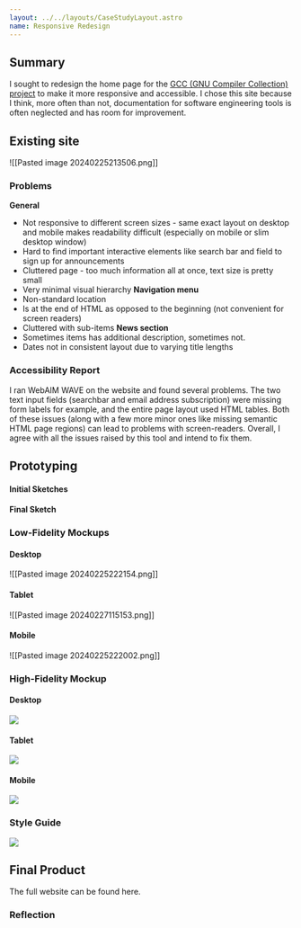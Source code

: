 ```yaml
---
layout: ../../layouts/CaseStudyLayout.astro
name: Responsive Redesign
---
```


## Summary
I sought to redesign the home page for the [GCC (GNU Compiler Collection) project](https://gcc.gnu.org/) to make it more responsive and accessible. I chose this site because I think, more often than not, documentation for software engineering tools is often neglected and has room for improvement.

## Existing site
![[Pasted image 20240225213506.png]]
### Problems
**General**
- Not responsive to different screen sizes - same exact layout on desktop and mobile makes readability difficult (especially on mobile or slim desktop window)
- Hard to find important interactive elements like search bar and field to sign up for announcements
- Cluttered page - too much information all at once, text size is pretty small
- Very minimal visual hierarchy
**Navigation menu**
- Non-standard location
- Is at the end of HTML as opposed to the beginning (not convenient for screen readers)
- Cluttered with sub-items
**News section** 
- Sometimes items has additional description, sometimes not. 
- Dates not in consistent layout due to varying title lengths
### Accessibility Report
I ran WebAIM WAVE on the website and found several problems. The two text input fields (searchbar and email address subscription) were missing form labels for example, and the entire page layout used HTML tables. Both of these issues (along with a few more minor ones like missing semantic HTML page regions) can lead to problems with screen-readers.
Overall, I agree with all the issues raised by this tool and intend to fix them.

## Prototyping
#### Initial Sketches

#### Final Sketch

### Low-Fidelity Mockups
#### Desktop
![[Pasted image 20240225222154.png]]
#### Tablet
![[Pasted image 20240227115153.png]]
#### Mobile
![[Pasted image 20240225222002.png]]
### High-Fidelity Mockup
#### Desktop
![](https://lh7-us.googleusercontent.com/2RZhqjIltB2nOBejvp5i4D6D59NdtsN8cFzminY1kTOJBMSLfHq-fZKGHO4t1QxfAD_dhtaUdL6hb3jbWjJg-Z5tSoLSIdDvjhDZrK2N-gD-mxFG23XMeAk0JIHQxAWyqY-tEC37jNAvfrOhmMBHZOQ)
#### Tablet
![](https://lh7-us.googleusercontent.com/RUAXG1phXPEV8UOmXlrO4cDoPqfhcnYZugjRmDct8cRLfySFLfOmz6mCS0FbhGt7RbAuROtnuIOdoOJgK9jZrCqocmcvLrb84jmsSh5HVJ2czPHUHGYcRw_uJ-Ie-irH8IGGazcAdMAqJgatYMk-E7w)
#### Mobile
![](https://lh7-us.googleusercontent.com/lGg7SrWHrsR82QYCsG4Wl9plBerrqEs0D3NQcQG5FWPkn9jtGibznM-lCvFAp8BPQ9sCqyG6QWOqCGJJ5OvE0awu2hdSUzFK4MXAponAOKQgWQHtjl4fj1kund1f5WhGFfF7XWEsRka5-gCZfQi79HM)
### Style Guide
![](https://lh7-us.googleusercontent.com/4hScrbLJcaMo8GU2wAqZ_riWgTjwcnmdaYJwCj5_y_IltGzolwNljvlPfF4rAG5MgdiwR9O0PnuFj6skW6_MKfBFiSgxG-7bxguAOfp5nW-Uv1PJ9gmIJ7F9Ofngz8VfQmIWXiaCsgVWA-G4ZywmxZU)
## Final Product
The full website can be found here.
### Reflection